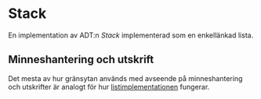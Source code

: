 # Stack
En implementation av ADT:n _Stack_ implementerad som en enkellänkad lista.

## Minneshantering och utskrift

Det mesta av hur gränsytan används med avseende på minneshantering och
utskrifter är analogt för hur [listimplementationen](../list/) fungerar.

